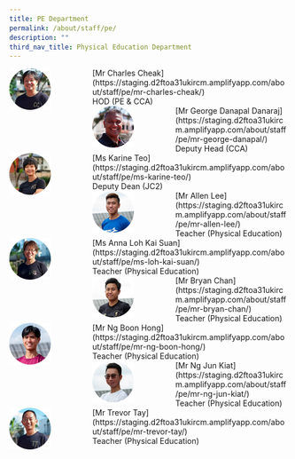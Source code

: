 ```yaml
---
title: PE Department
permalink: /about/staff/pe/
description: ""
third_nav_title: Physical Education Department
---
```






<div>  
<div style="float: left">  
<img src="/images/PE-Charles-Cheak_s-1.jpg" 
    style="width:50%">
</div>  
<div></div>  
</div>	
[Mr Charles Cheak](https://staging.d2ftoa31ukircm.amplifyapp.com/about/staff/pe/mr-charles-cheak/)
<br>
HOD (PE & CCA)

<div>  
<div style="float: left">  
<img src="/images/PE-George-Danapal_s.jpg" 
    style="width:50%">
</div>  
<div></div>  
</div>	
[Mr George Danapal Danaraj](https://staging.d2ftoa31ukircm.amplifyapp.com/about/staff/pe/mr-george-danapal/)
<br>
Deputy Head (CCA)

<div>  
<div style="float: left">  
<img src="/images/PE-Karine-Teo_s.jpg" 
    style="width:50%">
</div>  
<div></div>  
</div>	
[Ms Karine Teo](https://staging.d2ftoa31ukircm.amplifyapp.com/about/staff/pe/ms-karine-teo/)
<br>
Deputy Dean (JC2)

<div>  
<div style="float: left">  
<img src="/images/PE-Allen-Lee_s.jpg" 
    style="width:50%">
</div>  
<div></div>  
</div>	
[Mr Allen Lee](https://staging.d2ftoa31ukircm.amplifyapp.com/about/staff/pe/mr-allen-lee/)
<br>
Teacher (Physical Education)

<div>  
<div style="float: left">  
<img src="/images/PE-Loh-Kai-Suan_s2.jpg" 
    style="width:50%">
</div>  
<div></div>  
</div>	
[Ms Anna Loh Kai Suan](https://staging.d2ftoa31ukircm.amplifyapp.com/about/staff/pe/ms-loh-kai-suan/)
<br>
Teacher (Physical Education)

<div>  
<div style="float: left">  
<img src="/images/PE-Bryan-Chan_s.jpg" 
    style="width:50%">
</div>  
<div></div>  
</div>	
[Mr Bryan Chan](https://staging.d2ftoa31ukircm.amplifyapp.com/about/staff/pe/mr-bryan-chan/)
<br>
Teacher (Physical Education)

<div>  
<div style="float: left">  
<img src="/images/PE-Ng-Boon-Hong_s.jpg" 
    style="width:50%">
</div>  
<div></div>  
</div>	
[Mr Ng Boon Hong](https://staging.d2ftoa31ukircm.amplifyapp.com/about/staff/pe/mr-ng-boon-hong/)
<br>
Teacher (Physical Education)

<div>  
<div style="float: left">  
<img src="/images/PE-Ng-Jun-Kiat_s.jpg" 
    style="width:50%">
</div>  
<div></div>  
</div>	
[Mr Ng Jun Kiat](https://staging.d2ftoa31ukircm.amplifyapp.com/about/staff/pe/mr-ng-jun-kiat/)
<br>
Teacher (Physical Education)

<div>  
<div style="float: left">  
<img src="/images/PE-Trevor-Tay_s-1.jpg" 
    style="width:50%">
</div>  
<div></div>  
</div>	
[Mr Trevor Tay](https://staging.d2ftoa31ukircm.amplifyapp.com/about/staff/pe/mr-trevor-tay/)
<br>
Teacher (Physical Education)